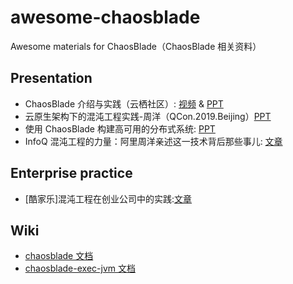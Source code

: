 # awesome-chaosblade
Awesome materials for ChaosBlade（ChaosBlade 相关资料）

## Presentation
* ChaosBlade 介绍与实践（云栖社区）: [视频](https://yq.aliyun.com/live/989) & [PPT](https://github.com/chaosblade-io/awesome-chaosblade/blob/master/slides/chaosblade_introduction_and_practice_CN.pdf)
* 云原生架构下的混沌工程实践-周洋（QCon.2019.Beijing）[PPT](https://github.com/chaosblade-io/awesome-chaosblade/blob/master/slides/%E4%BA%91%E5%8E%9F%E7%94%9F%E6%9E%B6%E6%9E%84%E4%B8%8B%E7%9A%84%E6%B7%B7%E6%B2%8C%E5%B7%A5%E7%A8%8B%E5%AE%9E%E8%B7%B5-%E5%91%A8%E6%B4%8B.pdf)
* 使用 ChaosBlade 构建高可用的分布式系统: [PPT](https://github.com/chaosblade-io/awesome-chaosblade/blob/master/slides/%20%E4%BD%BF%E7%94%A8%20ChaosBlade%20%E6%9E%84%E5%BB%BA%E9%AB%98%E5%8F%AF%E7%94%A8%E7%9A%84%E5%88%86%E5%B8%83%E5%BC%8F%E7%B3%BB%E7%BB%9F-%E7%A9%B9%E8%B0%B7.pdf)
* InfoQ 混沌工程的力量：阿里周洋亲述这一技术背后那些事儿: [文章](https://www.infoq.cn/article/fQDVS*rh6NWbFcMzk12F)

## Enterprise practice
* [酷家乐]混沌工程在创业公司中的实践:[文章](https://mp.weixin.qq.com/s/CG6Ig3BIyzKSRO1a5n5Ilg)

## Wiki
* [chaosblade 文档](https://github.com/chaosblade-io/chaosblade/wiki)
* [chaosblade-exec-jvm 文档](https://github.com/chaosblade-io/chaosblade-exec-jvm/wiki)
